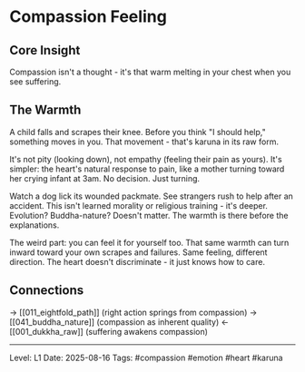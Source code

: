 # Compassion Feeling

## Core Insight
Compassion isn't a thought - it's that warm melting in your chest when you see suffering.

## The Warmth

A child falls and scrapes their knee. Before you think "I should help," something moves in you. That movement - that's karuna in its raw form.

It's not pity (looking down), not empathy (feeling their pain as yours). It's simpler: the heart's natural response to pain, like a mother turning toward her crying infant at 3am. No decision. Just turning.

Watch a dog lick its wounded packmate. See strangers rush to help after an accident. This isn't learned morality or religious training - it's deeper. Evolution? Buddha-nature? Doesn't matter. The warmth is there before the explanations.

The weird part: you can feel it for yourself too. That same warmth can turn inward toward your own scrapes and failures. Same feeling, different direction. The heart doesn't discriminate - it just knows how to care.

## Connections
→ [[011_eightfold_path]] (right action springs from compassion)
→ [[041_buddha_nature]] (compassion as inherent quality)
← [[001_dukkha_raw]] (suffering awakens compassion)

---
Level: L1
Date: 2025-08-16
Tags: #compassion #emotion #heart #karuna